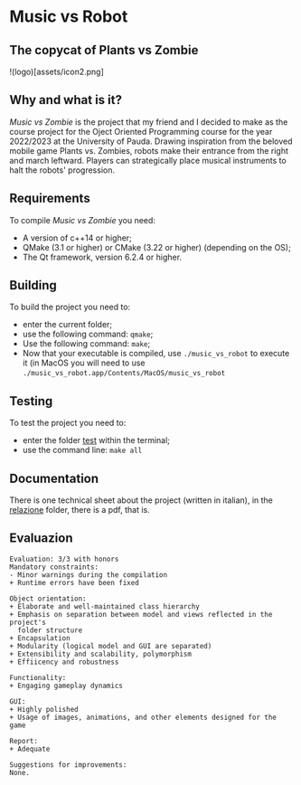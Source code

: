 # Music vs Robot

## The copycat of Plants vs Zombie

!(logo)[assets/icon2.png]

## Why and what is it?

_Music vs Zombie_ is the project that my friend and I decided to make as the
course project for the Oject Oriented Programming course for the year 2022/2023
at the University of Pauda. Drawing inspiration from the beloved mobile game 
Plants vs. Zombies, robots make their entrance from the right and march 
leftward. Players can strategically place musical instruments to halt the 
robots' progression.

## Requirements

To compile _Music vs Zombie_ you need:

 - A version of c++14 or higher;
 - QMake (3.1 or higher) or CMake (3.22 or higher) (depending on the OS);
 - The Qt framework, version 6.2.4 or higher.

## Building

To build the project you need to:

 - enter the current folder;
 - use the following command: `qmake`;
 - Use the following command: `make`;
 - Now that your executable is compiled, use `./music_vs_robot` to execute it
   (in MacOS you will need to use
   `./music_vs_robot.app/Contents/MacOS/music_vs_robot`

## Testing

To test the project you need to:
 - enter the folder [test](./test) within the terminal;
 - use the command line: `make all`

## Documentation
There is one technical sheet about the project (written in italian), in the
[relazione](./relazione) folder, there is a pdf, that is.

## Evaluazion
```
Evaluation: 3/3 with honors
Mandatory constraints:
- Minor warnings during the compilation
+ Runtime errors have been fixed

Object orientation:
+ Elaborate and well-maintained class hierarchy
+ Emphasis on separation between model and views reflected in the project's
  folder structure
+ Encapsulation
+ Modularity (logical model and GUI are separated)
+ Extensibility and scalability, polymorphism
+ Effiicency and robustness

Functionality:
+ Engaging gameplay dynamics

GUI:
+ Highly polished
+ Usage of images, animations, and other elements designed for the game

Report:
+ Adequate

Suggestions for improvements:
None.
```

